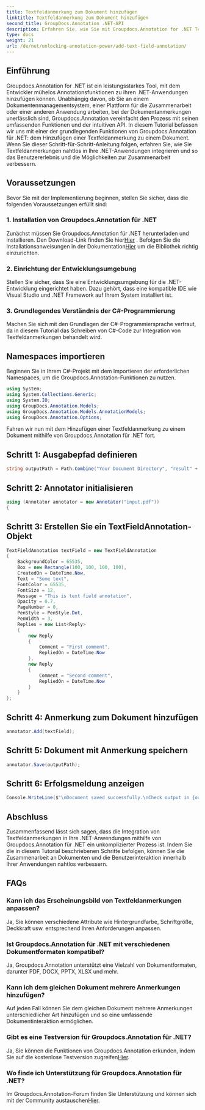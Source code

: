 ```yaml
---
title: Textfeldanmerkung zum Dokument hinzufügen
linktitle: Textfeldanmerkung zum Dokument hinzufügen
second_title: GroupDocs.Annotation .NET-API
description: Erfahren Sie, wie Sie mit Groupdocs.Annotation for .NET Textfeldanmerkungen nahtlos in Ihre .NET-Anwendungen integrieren.
type: docs
weight: 21
url: /de/net/unlocking-annotation-power/add-text-field-annotation/
---
```

## Einführung
Groupdocs.Annotation for .NET ist ein leistungsstarkes Tool, mit dem Entwickler mühelos Annotationsfunktionen zu ihren .NET-Anwendungen hinzufügen können. Unabhängig davon, ob Sie an einem Dokumentenmanagementsystem, einer Plattform für die Zusammenarbeit oder einer anderen Anwendung arbeiten, bei der Dokumentanmerkungen unerlässlich sind, Groupdocs.Annotation vereinfacht den Prozess mit seinen umfassenden Funktionen und der intuitiven API.
In diesem Tutorial befassen wir uns mit einer der grundlegenden Funktionen von Groupdocs.Annotation für .NET: dem Hinzufügen einer Textfeldanmerkung zu einem Dokument. Wenn Sie dieser Schritt-für-Schritt-Anleitung folgen, erfahren Sie, wie Sie Textfeldanmerkungen nahtlos in Ihre .NET-Anwendungen integrieren und so das Benutzererlebnis und die Möglichkeiten zur Zusammenarbeit verbessern.
## Voraussetzungen
Bevor Sie mit der Implementierung beginnen, stellen Sie sicher, dass die folgenden Voraussetzungen erfüllt sind:
### 1. Installation von Groupdocs.Annotation für .NET
 Zunächst müssen Sie Groupdocs.Annotation für .NET herunterladen und installieren. Den Download-Link finden Sie hier[Hier](https://releases.groupdocs.com/annotation/net/) . Befolgen Sie die Installationsanweisungen in der Dokumentation[Hier](https://reference.groupdocs.com/annotation/net/) um die Bibliothek richtig einzurichten.
### 2. Einrichtung der Entwicklungsumgebung
Stellen Sie sicher, dass Sie eine Entwicklungsumgebung für die .NET-Entwicklung eingerichtet haben. Dazu gehört, dass eine kompatible IDE wie Visual Studio und .NET Framework auf Ihrem System installiert ist.
### 3. Grundlegendes Verständnis der C#-Programmierung
Machen Sie sich mit den Grundlagen der C#-Programmiersprache vertraut, da in diesem Tutorial das Schreiben von C#-Code zur Integration von Textfeldanmerkungen behandelt wird.

## Namespaces importieren
Beginnen Sie in Ihrem C#-Projekt mit dem Importieren der erforderlichen Namespaces, um die Groupdocs.Annotation-Funktionen zu nutzen.
```csharp
using System;
using System.Collections.Generic;
using System.IO;
using GroupDocs.Annotation.Models;
using GroupDocs.Annotation.Models.AnnotationModels;
using GroupDocs.Annotation.Options;
```

Fahren wir nun mit dem Hinzufügen einer Textfeldanmerkung zu einem Dokument mithilfe von Groupdocs.Annotation für .NET fort.
## Schritt 1: Ausgabepfad definieren
```csharp
string outputPath = Path.Combine("Your Document Directory", "result" + Path.GetExtension("input.pdf"));
```
## Schritt 2: Annotator initialisieren
```csharp
using (Annotator annotator = new Annotator("input.pdf"))
{
```
## Schritt 3: Erstellen Sie ein TextFieldAnnotation-Objekt
```csharp
TextFieldAnnotation textField = new TextFieldAnnotation
{
    BackgroundColor = 65535,
    Box = new Rectangle(100, 100, 100, 100),
    CreatedOn = DateTime.Now,
    Text = "Some text",
    FontColor = 65535,
    FontSize = 12,
    Message = "This is text field annotation",
    Opacity = 0.7,
    PageNumber = 0,
    PenStyle = PenStyle.Dot,
    PenWidth = 3,
    Replies = new List<Reply>
    {
        new Reply
        {
            Comment = "First comment",
            RepliedOn = DateTime.Now
        },
        new Reply
        {
            Comment = "Second comment",
            RepliedOn = DateTime.Now
        }
    }
};
```
## Schritt 4: Anmerkung zum Dokument hinzufügen
```csharp
annotator.Add(textField);
```
## Schritt 5: Dokument mit Anmerkung speichern
```csharp
annotator.Save(outputPath);
```
## Schritt 6: Erfolgsmeldung anzeigen
```csharp
Console.WriteLine($"\nDocument saved successfully.\nCheck output in {outputPath}.");
```

## Abschluss
Zusammenfassend lässt sich sagen, dass die Integration von Textfeldanmerkungen in Ihre .NET-Anwendungen mithilfe von Groupdocs.Annotation für .NET ein unkomplizierter Prozess ist. Indem Sie die in diesem Tutorial beschriebenen Schritte befolgen, können Sie die Zusammenarbeit an Dokumenten und die Benutzerinteraktion innerhalb Ihrer Anwendungen nahtlos verbessern.
## FAQs
### Kann ich das Erscheinungsbild von Textfeldanmerkungen anpassen?
Ja, Sie können verschiedene Attribute wie Hintergrundfarbe, Schriftgröße, Deckkraft usw. entsprechend Ihren Anforderungen anpassen.
### Ist Groupdocs.Annotation für .NET mit verschiedenen Dokumentformaten kompatibel?
Ja, Groupdocs.Annotation unterstützt eine Vielzahl von Dokumentformaten, darunter PDF, DOCX, PPTX, XLSX und mehr.
### Kann ich dem gleichen Dokument mehrere Anmerkungen hinzufügen?
Auf jeden Fall können Sie dem gleichen Dokument mehrere Anmerkungen unterschiedlicher Art hinzufügen und so eine umfassende Dokumentinteraktion ermöglichen.
### Gibt es eine Testversion für Groupdocs.Annotation für .NET?
 Ja, Sie können die Funktionen von Groupdocs.Annotation erkunden, indem Sie auf die kostenlose Testversion zugreifen[Hier](https://releases.groupdocs.com/).
### Wo finde ich Unterstützung für Groupdocs.Annotation für .NET?
 Im Groupdocs.Annotation-Forum finden Sie Unterstützung und können sich mit der Community austauschen[Hier](https://forum.groupdocs.com/c/annotation/10).